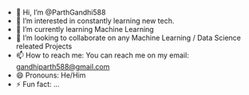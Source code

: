 - 👋 Hi, I’m @ParthGandhi588
- 👀 I’m interested in constantly learning new tech.
- 🌱 I’m currently learning Machine Learning
- 💞️ I’m looking to collaborate on any Machine Learning / Data Science releated Projects
- 📫 How to reach me: You can reach me on my email: gandhiparth588@gmail.com
- 😄 Pronouns: He/Him
- ⚡ Fun fact: ...

<!---
ParthGandhi588/ParthGandhi588 is a ✨ special ✨ repository because its `README.md` (this file) appears on your GitHub profile.
You can click the Preview link to take a look at your changes.
--->
